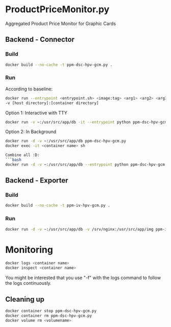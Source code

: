# ProductPriceMonitor.py
Aggregated Product Price Monitor for Graphic Cards

## Backend - Connector

### Build
```bash
docker build --no-cache -t ppm-dsc-hpv-gcm.py .
```

### Run
According to baseline:
```bash
docker run --entrypoint <entrypoint.sh> <image:tag> <arg1> <arg2> <arg3>
-v [host directory]:[container directory]
```
Option 1: Interactive with TTY
```bash
docker run -v ~:/usr/src/app/db -it --entrypoint python ppm-dsc-hpv-gcm.py ./PPM-DSC-HeisePV-GCM.py -f ./db/product_price_monitor.db -r 3
```
Option 2: In Background
```bash
docker run -d -v ~:/usr/src/app/db ppm-dsc-hpv-gcm.py
docker exec -it <container name> sh

Combine all :D:
```bash
docker run -d -v ~:/usr/src/app/db --entrypoint python ppm-dsc-hpv-gcm.py ./PPM-DSC-HeisePV-GCM.py -f ./db/product_price_monitor.db -r 3
```

## Backend - Exporter

### Build
```bash
docker build --no-cache -t ppm-iv-hpv-gcm.py .
```

### Run
```bash
docker run -d -v ~:/usr/src/app/db -v /srv/nginx:/usr/src/app/img ppm-iv-hpv-gcm.py
```

# Monitoring
```bash
docker logs <container name>
docker inspect <container name>
```

You might be interested that you use "-f" with the logs command to follow the logs continuously.

## Cleaning up
```bash
docker container stop ppm-dsc-hpv-gcm.py
docker container rm ppm-dsc-hpv-gcm.py
docker volume rm <volumename>
```

